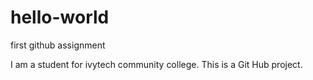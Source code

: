 # hello-world
first github assignment 

I am a student for ivytech community college.
This is a Git Hub project.

